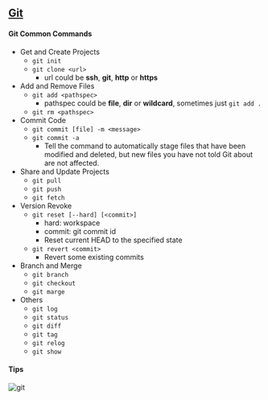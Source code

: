 ## [Git](https://git-scm.com/docs)
    
#### Git Common Commands

* Get and Create Projects
    * `git init`
    * `git clone <url>`
        * url could be **ssh**, **git**, **http** or **https**
* Add and Remove Files
    * `git add <pathspec>`
        * pathspec could be **file**, **dir** or **wildcard**, sometimes just `git add .`
    * `git rm <pathspec>`
* Commit Code
    * `git commit [file] -m <message>`
    * `git commit -a`
        * Tell the command to automatically stage files that have been modified and deleted, but new files you have not told Git about are not affected.
* Share and Update Projects
    * `git pull`
    * `git push`
    * `git fetch`
* Version Revoke
    * `git reset [--hard] [<commit>]`
        * hard: workspace
        * commit: git commit id
        * Reset current HEAD to the specified state
    * `git revert <commit>`
        * Revert some existing commits
* Branch and Merge
    * `git branch`
    * `git checkout`
    * `git marge`
* Others
    * `git log`
    * `git status`
    * `git diff`
    * `git tag`
    * `git relog`
    * `git show`

#### Tips
![git](http://www.ruanyifeng.com/blogimg/asset/2015/bg2015120901.png)